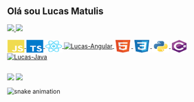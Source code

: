 ## Olá sou Lucas Matulis

<div>
  <a href="https://www.linkedin.com/in/lucas-matulis-2965a6248/">
  <img height="150em" src="https://github-readme-stats.vercel.app/api?username=LucasMatulis&show_icons=true&theme=dark"/>
  <img height="150em" src="https://github-readme-stats.vercel.app/api/top-langs/?username=LucasMatulis&layout=compact&langs_count=7&theme=dark"/>
</div>

<div style="display: inline_block"><br>
  <img align="center" alt="Lucas-Js" height="30" width="40" src="https://raw.githubusercontent.com/devicons/devicon/master/icons/javascript/javascript-plain.svg">
  <img align="center" alt="Lucas-Ts" height="30" width="40" src="https://raw.githubusercontent.com/devicons/devicon/master/icons/typescript/typescript-plain.svg">
  <img align="center" alt="Lucas-React" height="30" width="40" src="https://raw.githubusercontent.com/devicons/devicon/master/icons/react/react-original.svg">
  <img align="center" alt="Lucas-Angular" height="30" width="40" src="https://github.com/xandemon/developer-icons/blob/main/icons/angular.svg">
  <img align="center" alt="Lucas-HTML" height="30" width="40" src="https://raw.githubusercontent.com/devicons/devicon/master/icons/html5/html5-original.svg">
  <img align="center" alt="Lucas-CSS" height="30" width="40" src="https://raw.githubusercontent.com/devicons/devicon/master/icons/css3/css3-original.svg">
  <img align="center" alt="Lucas-Python" height="30" width="40" src="https://raw.githubusercontent.com/devicons/devicon/master/icons/python/python-original.svg">
  <img align="center" alt="Lucas-Csharp" height="30" width="40" src="https://raw.githubusercontent.com/devicons/devicon/master/icons/csharp/csharp-original.svg">
  <img align="center" alt="Lucas-Java" height="30" width="40" src="https://github.com/xandemon/developer-icons/blob/main/icons/java.svg">
</div>
  
  ##
 
<div> 
  <a href="https://www.instagram.com/lucasmatulis/" target="_blank"><img src="https://img.shields.io/badge/-Instagram-%23E4405F?style=for-the-badge&logo=instagram&logoColor=white" target="_blank"></a>
  <a href="https://www.linkedin.com/in/lucas-matulis-2965a6248/" target="_blank"><img src="https://img.shields.io/badge/-LinkedIn-%230077B5?style=for-the-badge&logo=linkedin&logoColor=white" target="_blank"></a> 
  
</div>

![snake animation](https://github.com/LucasMatulis/LucasMatulis/blob/output/github-contribution-grid-snake2.svg)
